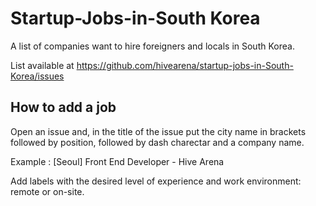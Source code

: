 # Startup-Jobs-in-South Korea
A list of companies want to hire foreigners and locals in South Korea. 

List available at https://github.com/hivearena/startup-jobs-in-South-Korea/issues

<h2>How to add a job</h2>
Open an issue and, in the title of the issue put the city name in brackets followed by position, followed by dash charectar and a company name.


Example : [Seoul] Front End Developer - Hive Arena

Add labels with the desired level of experience and work environment: remote or on-site.

